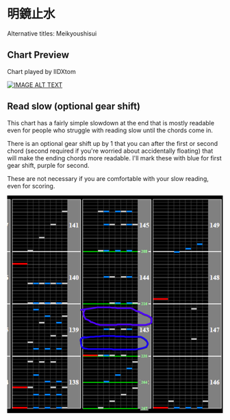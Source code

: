 # 明鏡止水

Alternative titles: Meikyoushisui

## Chart Preview
Chart played by IIDXtom

[![IMAGE ALT TEXT](http://img.youtube.com/vi/vu0GzTN222I/0.jpg)](https://youtu.be/vu0GzTN222I?t=123 "beatmania IIDX 23 copula 明鏡止水 SPA 正規")

## Read slow (optional gear shift)

This chart has a fairly simple slowdown at the end that is mostly readable even for people who struggle with reading slow until the chords come in. 

There is an optional gear shift up by 1 that you can after the first or second chord (second required if you're worried about accidentally floating) that will make the ending chords more readable. I'll mark these with blue for first gear shift, purple for second.

These are not necessary if you are comfortable with your slow reading, even for scoring.

![Meikyoushisui slowdown](Mei.png "Meikyoushisui slowdown float spots")